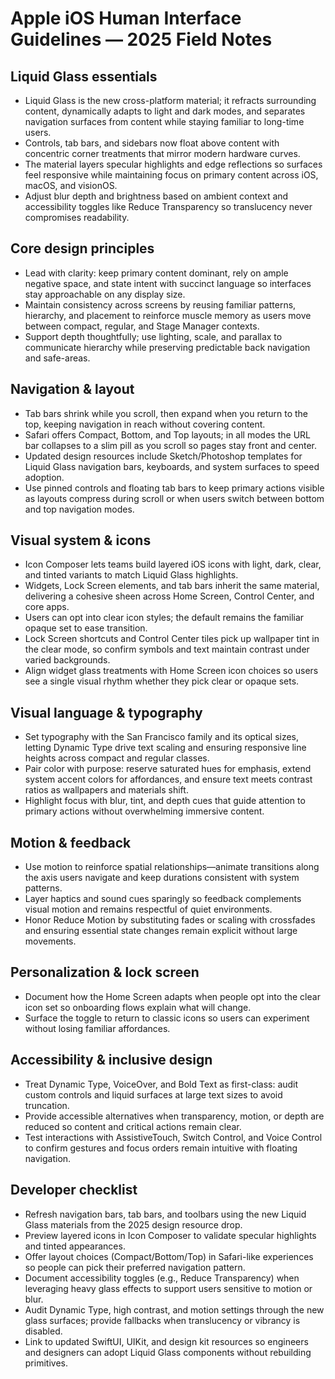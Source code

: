 # Apple iOS Human Interface Guidelines — 2025 Field Notes

## Liquid Glass essentials
- Liquid Glass is the new cross-platform material; it refracts surrounding content, dynamically adapts to light and dark modes, and separates navigation surfaces from content while staying familiar to long-time users.
- Controls, tab bars, and sidebars now float above content with concentric corner treatments that mirror modern hardware curves.
- The material layers specular highlights and edge reflections so surfaces feel responsive while maintaining focus on primary content across iOS, macOS, and visionOS.
- Adjust blur depth and brightness based on ambient context and accessibility toggles like Reduce Transparency so translucency never compromises readability.

## Core design principles
- Lead with clarity: keep primary content dominant, rely on ample negative space, and state intent with succinct language so interfaces stay approachable on any display size.
- Maintain consistency across screens by reusing familiar patterns, hierarchy, and placement to reinforce muscle memory as users move between compact, regular, and Stage Manager contexts.
- Support depth thoughtfully; use lighting, scale, and parallax to communicate hierarchy while preserving predictable back navigation and safe-areas.

## Navigation & layout
- Tab bars shrink while you scroll, then expand when you return to the top, keeping navigation in reach without covering content.
- Safari offers Compact, Bottom, and Top layouts; in all modes the URL bar collapses to a slim pill as you scroll so pages stay front and center.
- Updated design resources include Sketch/Photoshop templates for Liquid Glass navigation bars, keyboards, and system surfaces to speed adoption.
- Use pinned controls and floating tab bars to keep primary actions visible as layouts compress during scroll or when users switch between bottom and top navigation modes.

## Visual system & icons
- Icon Composer lets teams build layered iOS icons with light, dark, clear, and tinted variants to match Liquid Glass highlights.
- Widgets, Lock Screen elements, and tab bars inherit the same material, delivering a cohesive sheen across Home Screen, Control Center, and core apps.
- Users can opt into clear icon styles; the default remains the familiar opaque set to ease transition.
- Lock Screen shortcuts and Control Center tiles pick up wallpaper tint in the clear mode, so confirm symbols and text maintain contrast under varied backgrounds.
- Align widget glass treatments with Home Screen icon choices so users see a single visual rhythm whether they pick clear or opaque sets.

## Visual language & typography
- Set typography with the San Francisco family and its optical sizes, letting Dynamic Type drive text scaling and ensuring responsive line heights across compact and regular classes.
- Pair color with purpose: reserve saturated hues for emphasis, extend system accent colors for affordances, and ensure text meets contrast ratios as wallpapers and materials shift.
- Highlight focus with blur, tint, and depth cues that guide attention to primary actions without overwhelming immersive content.

## Motion & feedback
- Use motion to reinforce spatial relationships—animate transitions along the axis users navigate and keep durations consistent with system patterns.
- Layer haptics and sound cues sparingly so feedback complements visual motion and remains respectful of quiet environments.
- Honor Reduce Motion by substituting fades or scaling with crossfades and ensuring essential state changes remain explicit without large movements.

## Personalization & lock screen
- Document how the Home Screen adapts when people opt into the clear icon set so onboarding flows explain what will change.
- Surface the toggle to return to classic icons so users can experiment without losing familiar affordances.

## Accessibility & inclusive design
- Treat Dynamic Type, VoiceOver, and Bold Text as first-class: audit custom controls and liquid surfaces at large text sizes to avoid truncation.
- Provide accessible alternatives when transparency, motion, or depth are reduced so content and critical actions remain clear.
- Test interactions with AssistiveTouch, Switch Control, and Voice Control to confirm gestures and focus orders remain intuitive with floating navigation.

## Developer checklist
- Refresh navigation bars, tab bars, and toolbars using the new Liquid Glass materials from the 2025 design resource drop.
- Preview layered icons in Icon Composer to validate specular highlights and tinted appearances.
- Offer layout choices (Compact/Bottom/Top) in Safari-like experiences so people can pick their preferred navigation pattern.
- Document accessibility toggles (e.g., Reduce Transparency) when leveraging heavy glass effects to support users sensitive to motion or blur.
- Audit Dynamic Type, high contrast, and motion settings through the new glass surfaces; provide fallbacks when translucency or vibrancy is disabled.
- Link to updated SwiftUI, UIKit, and design kit resources so engineers and designers can adopt Liquid Glass components without rebuilding primitives.
